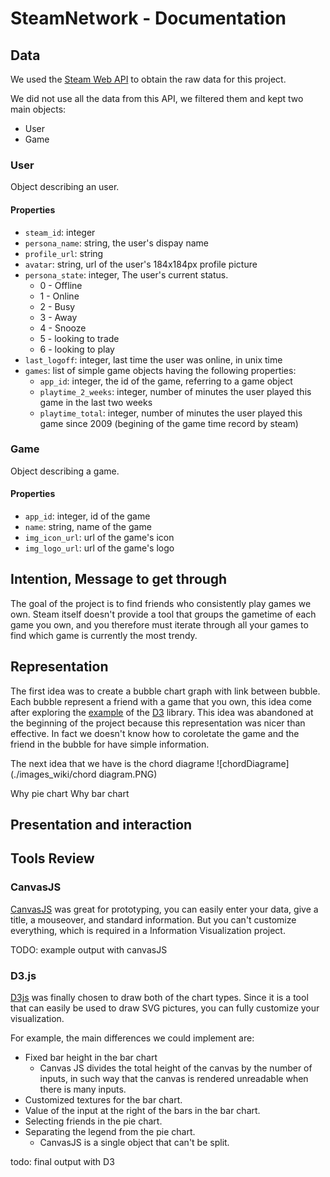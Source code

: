 # SteamNetwork - Documentation

## Data

We used the [Steam Web API](https://developer.valvesoftware.com/wiki/Steam_Web_API) to obtain the raw data for this project.

We did not use all the data from this API, we filtered them and kept two main objects:
- User
- Game

### User
Object describing an user.
#### Properties
- `steam_id`: integer
- `persona_name`: string, the user's dispay name
- `profile_url`: string
- `avatar`: string, url of the user's 184x184px profile picture
- `persona_state`: integer, The user's current status.
  - 0 - Offline
  - 1 - Online 
  - 2 - Busy
  - 3 - Away 
  - 4 - Snooze
  - 5 - looking to trade
  - 6 - looking to play
- `last_logoff`: integer, last time the user was online, in unix time
- `games`: list of simple game objects having the following properties:
  - `app_id`: integer, the id of the game, referring to a game object
  - `playtime_2_weeks`: integer, number of minutes the user played this game in the last two weeks
  - `playtime_total`: integer, number of minutes the user played this game since 2009 (begining of the game time record by steam)


### Game
Object describing a game.
#### Properties
- `app_id`: integer, id of the game
- `name`: string, name of the game
- `img_icon_url`: url of the game's icon
- `img_logo_url`: url of the game's logo

## Intention, Message to get through

The goal of the project is to find friends who consistently play games we own. Steam itself doesn't provide a tool that groups the gametime of each game you own, and you therefore must iterate through all your games to find which game is currently the most trendy.

## Representation

The first idea was to create a bubble chart graph with link between bubble. Each bubble represent a friend with a game that you own, this idea come after exploring the [example](https://naustud.io/tech-stack/) of the [D3](https://github.com/d3/d3/wiki/Gallery) library.
This idea was abandoned at the beginning of the project because this representation was nicer than effective. In fact we doesn't know how to coroletate the game and the friend in the bubble for have simple information.

The next idea that we have is the chord diagrame 
![chordDiagrame](./images_wiki/chord diagram.PNG)



Why pie chart
Why bar chart

## Presentation and interaction

## Tools Review

### CanvasJS 
[CanvasJS](https://canvasjs.com/) was great for prototyping, you can easily enter your data, give a title, a mouseover, and standard information. But you can't customize everything, which is required in a Information Visualization project.

TODO: example output with canvasJS 

### D3.js

[D3js](https://d3js.org/) was finally chosen to draw both of the chart types. Since it is a tool that can easily be used to draw SVG pictures, you can fully customize your visualization.

For example, the main differences we could implement are:
- Fixed bar height in the bar chart
  - Canvas JS divides the total height of the canvas by the number of inputs, in such way that the canvas is rendered unreadable when there is many inputs.
- Customized textures for the bar chart.
- Value of the input at the right of the bars in the bar chart.
- Selecting friends in the pie chart.
- Separating the legend from the pie chart.
  - CanvasJS is a single object that can't be split.


todo: final output with D3
